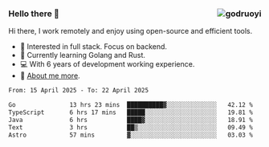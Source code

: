 ### Hello there 👋 <img align="right" src="https://github-readme-stats.vercel.app/api?username=godruoyi&show_icons=true" alt="godruoyi" />

Hi there, I work remotely and enjoy using open-source and efficient tools.

- 🔭 Interested in full stack. Focus on backend.
- 🌱 Currently learning Golang and Rust.
- 💻 With 6 years of development working experience.
- 👒 [About me more](https://godruoyi.com/posts/about-godruoyi).



<!--START_SECTION:waka-->

```txt
From: 15 April 2025 - To: 22 April 2025

Go               13 hrs 23 mins  ██████████▓░░░░░░░░░░░░░░   42.12 %
TypeScript       6 hrs 17 mins   █████░░░░░░░░░░░░░░░░░░░░   19.81 %
Java             6 hrs           ████▓░░░░░░░░░░░░░░░░░░░░   18.91 %
Text             3 hrs           ██▒░░░░░░░░░░░░░░░░░░░░░░   09.49 %
Astro            57 mins         ▓░░░░░░░░░░░░░░░░░░░░░░░░   03.03 %
```

<!--END_SECTION:waka-->
